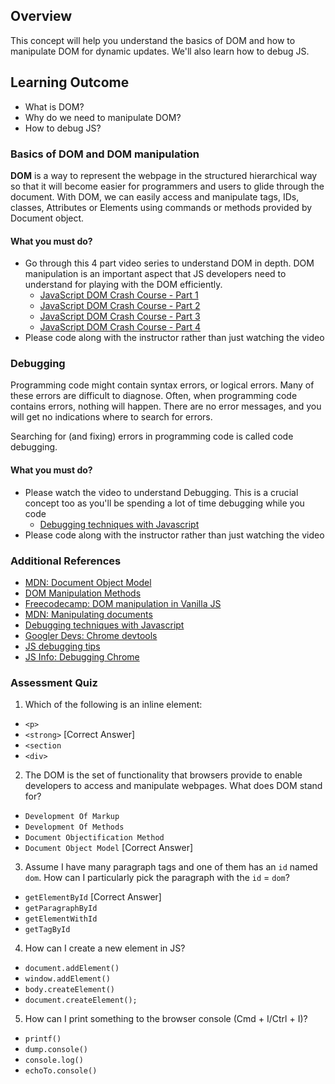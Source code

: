 ## Overview

This concept will help you understand the basics of DOM and how to manipulate DOM for dynamic updates. We'll also learn how to debug JS.

## Learning Outcome

- What is DOM?
- Why do we need to manipulate DOM?
- How to debug JS?

### Basics of DOM and DOM manipulation

**DOM** is a way to represent the webpage in the structured hierarchical way so that it will become easier for programmers and users to glide through the document. With DOM, we can easily access and manipulate tags, IDs, classes, Attributes or Elements using commands or methods provided by Document object.

#### What you must do?

- Go through this 4 part video series to understand DOM in depth. DOM manipulation is an important aspect that JS developers need to understand for playing with the DOM efficiently.
	- [JavaScript DOM Crash Course - Part 1](https://www.youtube.com/watch?v=0ik6X4DJKCc)
	- [JavaScript DOM Crash Course - Part 2](https://www.youtube.com/watch?v=mPd2aJXCZ2g)
	- [JavaScript DOM Crash Course - Part 3](https://www.youtube.com/watch?v=wK2cBMcDTss)
	- [JavaScript DOM Crash Course - Part 4](https://www.youtube.com/watch?v=i37KVt_IcXw)
- Please code along with the instructor rather than just watching the video

### Debugging

Programming code might contain syntax errors, or logical errors. Many of these errors are difficult to diagnose. Often, when programming code contains errors, nothing will happen. There are no error messages, and you will get no indications where to search for errors.

Searching for (and fixing) errors in programming code is called code debugging.

#### What you must do?

- Please watch the video to understand Debugging. This is a crucial concept too as you'll be spending a lot of time debugging while you code
	- [Debugging techniques with Javascript](https://www.youtube.com/watch?v=3EXNtmgf87s)
- Please code along with the instructor rather than just watching the video

### Additional References
- [MDN: Document Object Model](https://developer.mozilla.org/en-US/docs/Web/API/Document_Object_Model/Introduction)
- [DOM Manipulation Methods](https://www.hongkiat.com/blog/dom-manipulation-javascript-methods/)
- [Freecodecamp: DOM manipulation in Vanilla JS](https://www.freecodecamp.org/news/dom-manipulation-in-vanilla-js-2036a568dcd9/)
- [MDN: Manipulating documents](https://developer.mozilla.org/en-US/docs/Learn/JavaScript/Client-side_web_APIs/Manipulating_documents)
- [Debugging techniques with Javascript](https://www.youtube.com/watch?v=3EXNtmgf87s)
- [Googler Devs: Chrome devtools](https://developers.google.com/web/tools/chrome-devtools/javascript/)
- [JS debugging tips](https://raygun.com/javascript-debugging-tips)
- [JS Info: Debugging Chrome](https://javascript.info/debugging-chrome)

### Assessment Quiz

1. Which of the following is an inline element:
- `<p>`
- `<strong>` [Correct Answer]
- `<section`
- `<div>`

2. The DOM is the set of functionality that browsers provide to enable developers to access and manipulate webpages. What does DOM stand for?
- `Development Of Markup`
- `Development Of Methods`
- `Document Objectification Method`
- `Document Object Model` [Correct Answer]

3. Assume I have many paragraph tags and one of them has an `id` named `dom`. How can I particularly pick the paragraph with the `id` = `dom`?
- `getElementById` [Correct Answer]
- `getParagraphById`
- `getElementWithId`
- `getTagById`

4. How can I create a new element in JS?
- `document.addElement()`
- `window.addElement()`
- `body.createElement()`
- `document.createElement();`

5. How can I print something to the browser console (Cmd + I/Ctrl + I)?
- `printf()`
- `dump.console()`
- `console.log()`
- `echoTo.console()`
